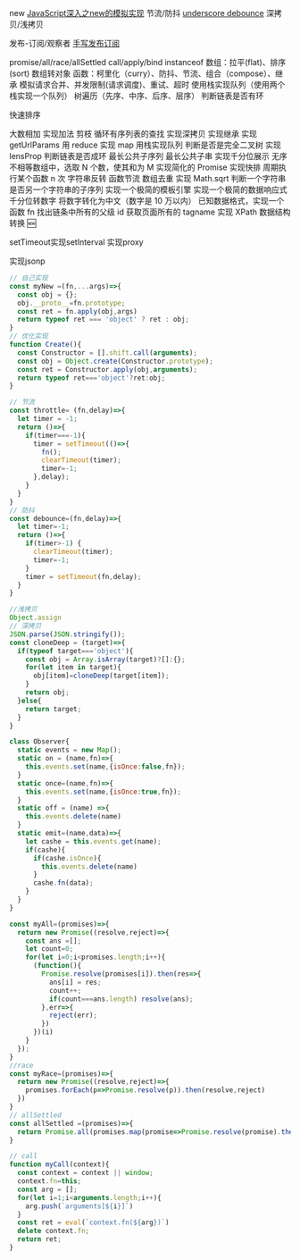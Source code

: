 new
[JavaScript深入之new的模拟实现](https://juejin.cn/post/6844903476766441479)
节流/防抖
[underscore debounce](https://github.com/jashkenas/underscore/blob/master/modules/debounce.js)
深拷贝/浅拷贝

发布-订阅/观察者
[手写发布订阅](https://github.com/lgwebdream/FE-Interview/issues/34)

promise/all/race/allSettled
call/apply/bind
instanceof
数组：拉平(flat)、排序(sort)
数组转对象
函数：柯里化（curry）、防抖、节流、组合（compose）、继承
模拟请求合并、并发限制(请求调度)、重试、超时
使用栈实现队列（使用两个栈实现一个队列）
树遍历（先序、中序、后序、层序）
判断链表是否有环

快速排序

大数相加
实现加法
剪枝
循环有序列表的查找
实现深拷贝
实现继承
实现 getUrlParams
用 reduce 实现 map
用栈实现队列
判断是否是完全二叉树
实现 lensProp
判断链表是否成环
最长公共子序列
最长公共子串
实现千分位展示
无序不相等数组中，选取 N 个数，使其和为 M
实现简化的 Promise
实现快排
周期执行某个函数 n 次
字符串反转
函数节流
数组去重
实现 Math.sqrt
判断一个字符串是否另一个字符串的子序列
实现一个极简的模板引擎
实现一个极简的数据响应式
千分位转数字
将数字转化为中文（数字是 10 万以内）
已知数据格式，实现一个函数 fn 找出链条中所有的父级 id
获取页面所有的 tagname
实现 XPath
数据结构转换 🆕

setTimeout实现setInterval
实现proxy

实现jsonp

```js
// 自己实现
const myNew =(fn,...args)=>{
  const obj = {};
  obj.__proto__=fn.prototype;
  const ret = fn.apply(obj,args)
  return typeof ret === 'object' ? ret : obj;
}
// 优化实现
function Create(){
  const Constructor = [].shift.call(arguments);
  const obj = Object.create(Constructor.prototype);
  const ret = Constructor.apply(obj,arguments);
  return typeof ret==='object'?ret:obj;
}
```

```js
// 节流
const throttle= (fn,delay)=>{
  let timer = -1;
  return ()=>{
    if(timer===-1){
      timer = setTimeout(()=>{
        fn();
        clearTimeout(timer);
        timer=-1;
      },delay);
    }
  }
}
// 防抖
const debounce=(fn,delay)=>{
  let timer=-1;
  return ()=>{
    if(timer>-1) {
      clearTimeout(timer);
      timer=-1;
    }
    timer = setTimeout(fn,delay);
  }
}
```

```js
//浅拷贝
Object.assign
// 深拷贝
JSON.parse(JSON.stringify());
const cloneDeep = (target)=>{
  if(typeof target==='object'){
    const obj = Array.isArray(target)?[]:{};
    for(let item in target){
      obj[item]=cloneDeep(target[item]);
    }
    return obj;
  }else{
    return target;
  }
}
```

```js
class Observer{
  static events = new Map();
  static on = (name,fn)=>{
    this.events.set(name,{isOnce:false,fn});
  }
  static once=(name,fn)=>{
    this.events.set(name,{isOnce:true,fn});
  }
  static off = (name) =>{
    this.events.delete(name)
  }
  static emit=(name,data)=>{
    let cashe = this.events.get(name);
    if(cashe){
      if(cashe.isOnce){
        this.events.delete(name)
      }
      cashe.fn(data);
    }
  }
}
```

```js
const myAll=(promises)=>{
  return new Promise((resolve,reject)=>{
    const ans =[];
    let count=0;
    for(let i=0;i<promises.length;i++){
      (function(){
        Promise.resolve(promises[i]).then(res=>{
          ans[i] = res;
          count++;
          if(count===ans.length) resolve(ans);
        },err=>{
          reject(err);
        })
      })(i)
    }
  });
}
//race
const myRace=(promises)=>{
  return new Promise((resolve,reject)=>{
    promises.forEach(p=>Promise.resolve(p)).then(resolve,reject)
  })
}
// allSettled
const allSettled =(promises)=>{
  return Promise.all(promises.map(promise=>Promise.resolve(promise).then(res=>({status:'fulfilled',res},err=>({status:'rejected',err})))))
}
```
```js
// call
function myCall(context){
  const context = context || window;
  context.fn=this;
  const arg = [];
  for(let i=1;i<arguments.length;i++){
    arg.push(`arguments[${i}]`)
  }
  const ret = eval(`context.fn(${arg})`)
  delete context.fn;
  return ret;
}
```